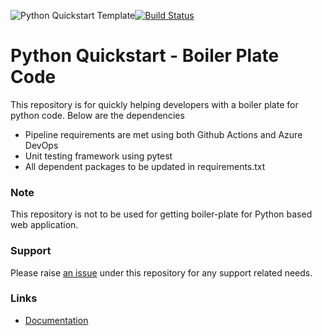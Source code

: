 ![Python Quickstart Template](https://github.com/govindarajanv/python-quickstart/workflows/Python%20package/badge.svg?branch=master)[![Build Status](https://dev.azure.com/govindarajanv/govindarajanv/_apis/build/status/govindarajanv.python-quickstart?branchName=master)](https://dev.azure.com/govindarajanv/govindarajanv/_build/latest?definitionId=4&branchName=master)

# Python Quickstart - Boiler Plate Code

This repository is for quickly helping developers with a boiler plate for python code. Below are the dependencies

- Pipeline requirements are met using both Github Actions and Azure DevOps
- Unit testing framework using pytest
- All dependent packages to be updated in requirements.txt

### Note

This repository is not to be used for getting boiler-plate for Python based web application.

### Support

Please raise [an issue](https://github.com/govindarajanv/python-quickstart/issues) under this repository for any support related needs.

### Links

- [Documentation](https://govindarajanv.github.io/python-quickstart/)
